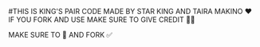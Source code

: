 #THIS IS KING'S PAIR CODE MADE BY STAR KING AND TAIRA MAKINO ❤️ IF YOU FORK AND USE MAKE SURE TO GIVE CREDIT 🤝✅

MAKE SURE TO 🌟 AND FORK ✅
